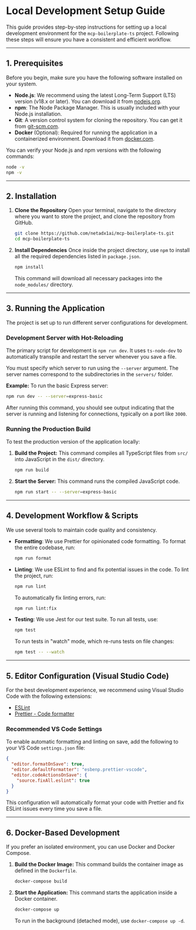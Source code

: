 # Local Development Setup Guide

This guide provides step-by-step instructions for setting up a local development
environment for the `mcp-boilerplate-ts` project. Following these steps will
ensure you have a consistent and efficient workflow.

---

## 1. Prerequisites

Before you begin, make sure you have the following software installed on your
system.

- **Node.js**: We recommend using the latest Long-Term Support (LTS) version
  (v18.x or later). You can download it from [nodejs.org](https://nodejs.org/).
- **npm**: The Node Package Manager. This is usually included with your Node.js
  installation.
- **Git**: A version control system for cloning the repository. You can get it
  from [git-scm.com](https://git-scm.com/).
- **Docker** (Optional): Required for running the application in a containerized
  environment. Download it from [docker.com](https://www.docker.com/).

You can verify your Node.js and npm versions with the following commands:

```bash
node -v
npm -v
```

---

## 2. Installation

1.  **Clone the Repository** Open your terminal, navigate to the directory where
    you want to store the project, and clone the repository from GitHub.

    ```bash
    git clone https://github.com/netadx1ai/mcp-boilerplate-ts.git
    cd mcp-boilerplate-ts
    ```

2.  **Install Dependencies** Once inside the project directory, use `npm` to
    install all the required dependencies listed in `package.json`.

    ```bash
    npm install
    ```

    This command will download all necessary packages into the `node_modules/`
    directory.

---

## 3. Running the Application

The project is set up to run different server configurations for development.

### Development Server with Hot-Reloading

The primary script for development is `npm run dev`. It uses `ts-node-dev` to
automatically transpile and restart the server whenever you save a file.

You must specify which server to run using the `--server` argument. The server
names correspond to the subdirectories in the `servers/` folder.

**Example:** To run the basic Express server:

```bash
npm run dev -- --server=express-basic
```

After running this command, you should see output indicating that the server is
running and listening for connections, typically on a port like `3000`.

### Running the Production Build

To test the production version of the application locally:

1.  **Build the Project:** This command compiles all TypeScript files from
    `src/` into JavaScript in the `dist/` directory.

    ```bash
    npm run build
    ```

2.  **Start the Server:** This command runs the compiled JavaScript code.
    ```bash
    npm run start -- --server=express-basic
    ```

---

## 4. Development Workflow & Scripts

We use several tools to maintain code quality and consistency.

- **Formatting**: We use Prettier for opinionated code formatting. To format the
  entire codebase, run:

  ```bash
  npm run format
  ```

- **Linting**: We use ESLint to find and fix potential issues in the code. To
  lint the project, run:

  ```bash
  npm run lint
  ```

  To automatically fix linting errors, run:

  ```bash
  npm run lint:fix
  ```

- **Testing**: We use Jest for our test suite. To run all tests, use:
  ```bash
  npm test
  ```
  To run tests in "watch" mode, which re-runs tests on file changes:
  ```bash
  npm test -- --watch
  ```

---

## 5. Editor Configuration (Visual Studio Code)

For the best development experience, we recommend using Visual Studio Code with
the following extensions:

- [ESLint](https://marketplace.visualstudio.com/items?itemName=dbaeumer.vscode-eslint)
- [Prettier - Code formatter](https://marketplace.visualstudio.com/items?itemName=esbenp.prettier-vscode)

### Recommended VS Code Settings

To enable automatic formatting and linting on save, add the following to your VS
Code `settings.json` file:

```json
{
  "editor.formatOnSave": true,
  "editor.defaultFormatter": "esbenp.prettier-vscode",
  "editor.codeActionsOnSave": {
    "source.fixAll.eslint": true
  }
}
```

This configuration will automatically format your code with Prettier and fix
ESLint issues every time you save a file.

---

## 6. Docker-Based Development

If you prefer an isolated environment, you can use Docker and Docker Compose.

1.  **Build the Docker Image:** This command builds the container image as
    defined in the `Dockerfile`.

    ```bash
    docker-compose build
    ```

2.  **Start the Application:** This command starts the application inside a
    Docker container.
    ```bash
    docker-compose up
    ```
    To run in the background (detached mode), use `docker-compose up -d`.
